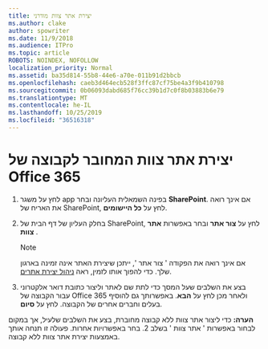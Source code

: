 ```yaml
---
title: יצירת אתר צוות מודרני
ms.author: clake
author: spowriter
ms.date: 11/9/2018
ms.audience: ITPro
ms.topic: article
ROBOTS: NOINDEX, NOFOLLOW
localization_priority: Normal
ms.assetid: ba35d814-55b8-44e6-a70e-011b91d2bbcb
ms.openlocfilehash: caeb3d464ecb528f3ffc87cf75be4a3f9b410798
ms.sourcegitcommit: 0b06093dabd685f76cc39b1d7c0f8b03883b6e79
ms.translationtype: MT
ms.contentlocale: he-IL
ms.lasthandoff: 10/25/2019
ms.locfileid: "36516318"
---
```

# <a name="create-an-office-365-group-connected-team-site"></a>יצירת אתר צוות המחובר לקבוצה של Office 365

1. לחץ על משגר app בפינה השמאלית העליונה ובחר **SharePoint**. אם אינך רואה את האריח של SharePoint, לחץ על **כל היישומים**.
    
2. בחלק העליון של דף הבית של SharePoint, לחץ על **צור אתר** ובחר באפשרות **אתר צוות** . 
    
    > [!NOTE]
    > אם אינך רואה את הפקודה ' צור אתר ', ייתכן שיצירת האתר אינה זמינה בארגון שלך. כדי להפוך אותו לזמין, ראה [ניהול יצירת אתרים](https://go.microsoft.com/fwlink/?linkid=2009644). 
  
3. בצע את השלבים שעל המסך כדי לתת שם לאתר וליצור כתובת דואר אלקטרוני עבור הקבוצה של Office 365 ולאחר מכן לחץ על **הבא**. באפשרותך גם להוסיף בעלים וחברים אחרים של הקבוצה. לחץ על **סיום**.
  
 **הערה:** כדי ליצור אתר צוות ללא קבוצה מחוברת, בצע את השלבים שלעיל, אך במקום לבחור באפשרות ' אתר צוות ' בשלב 2. בחר באפשרויות אחרות. פעולה זו תנחה אותך באמצעות יצירת אתר צוות ללא קבוצה. 
    

